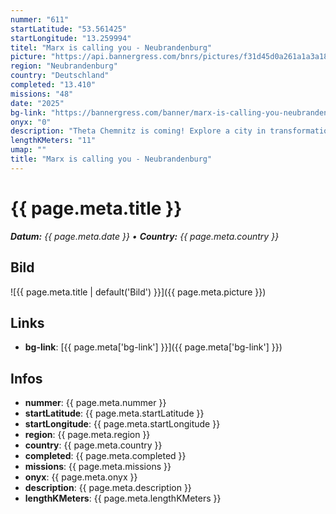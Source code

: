 ```yaml
---
nummer: "611"
startLatitude: "53.561425"
startLongitude: "13.259994"
titel: "Marx is calling you - Neubrandenburg"
picture: "https://api.bannergress.com/bnrs/pictures/f31d45d0a261a1a3a1847eb5ec194cf4"
region: "Neubrandenburg"
country: "Deutschland"
completed: "13.410"
missions: "48"
date: "2025"
bg-link: "https://bannergress.com/banner/marx-is-calling-you-neubrandenburg-2205"
onyx: "0"
description: "Theta Chemnitz is coming! Explore a city in transformation from industrial heritage and stunning architecture to cultural diversity. As ECoC 2025, Chemnitz invites you to C the Unseen!"
lengthKMeters: "11"
umap: ""
title: "Marx is calling you - Neubrandenburg"
---
```


# {{ page.meta.title }}
_**Datum:** {{ page.meta.date }} • **Country:** {{ page.meta.country }}_

## Bild
![{{ page.meta.title | default('Bild') }}]({{ page.meta.picture }})

## Links
- **bg-link**: [{{ page.meta['bg-link'] }}]({{ page.meta['bg-link'] }})

## Infos
- **nummer**: {{ page.meta.nummer }}
- **startLatitude**: {{ page.meta.startLatitude }}
- **startLongitude**: {{ page.meta.startLongitude }}
- **region**: {{ page.meta.region }}
- **country**: {{ page.meta.country }}
- **completed**: {{ page.meta.completed }}
- **missions**: {{ page.meta.missions }}
- **onyx**: {{ page.meta.onyx }}
- **description**: {{ page.meta.description }}
- **lengthKMeters**: {{ page.meta.lengthKMeters }}

